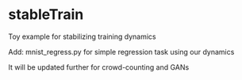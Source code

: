 # stableTrain
Toy example for stabilizing training dynamics

Add: mnist_regress.py for simple regression task using our dynamics

It will be updated further for crowd-counting and GANs
